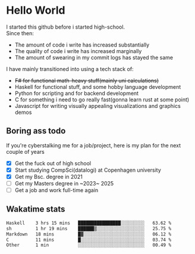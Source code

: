 # Hello World

I started this github before i started high-school.  
Since then:
- The amount of code i write has increased substantially
- The quality of code i write has increased marginally
- The amount of swearing in my commit logs has stayed the same

I have mainly transitioned into using a tech stack of:
- ~~F# for functional math-heavy stuff(mainly uni calculations)~~
- Haskell for functional stuff, and some hobby language development
- Python for scripting and for backend development
- C for something i need to go really fast(gonna learn rust at some point)
- Javascript for writing visually appealing visualizations and graphics demos

## Boring ass todo
If you're cyberstalking me for a job/project, here is my plan for the next couple of years
- [x] Get the fuck out of high school
- [x] Start studying CompSci(datalogi) at Copenhagen university
- [x] Get my Bsc. degree in 2021
- [ ] Get my Masters degree in ~2023~ 2025
- [ ] Get a job and work full-time again

## Wakatime stats
<!--START_SECTION:waka-->

```txt
Haskell    3 hrs 15 mins   ████████████████░░░░░░░░░   63.62 %
sh         1 hr 19 mins    ██████▒░░░░░░░░░░░░░░░░░░   25.75 %
Markdown   18 mins         █▓░░░░░░░░░░░░░░░░░░░░░░░   06.12 %
C          11 mins         █░░░░░░░░░░░░░░░░░░░░░░░░   03.74 %
Other      1 min           ░░░░░░░░░░░░░░░░░░░░░░░░░   00.49 %
```

<!--END_SECTION:waka-->
